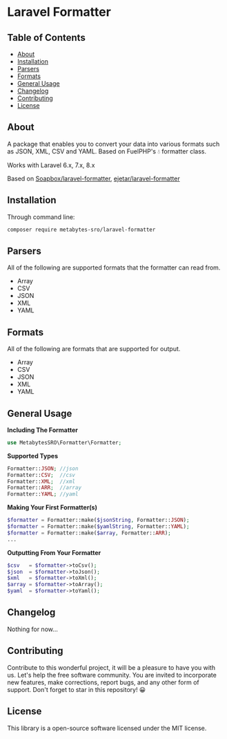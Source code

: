 # Laravel Formatter

## Table of Contents
  * [About](#about)
  * [Installation](#installation)
  * [Parsers](#parsers)
  * [Formats](#formats)
  * [General Usage](#general-usage)
  * [Changelog](#changelog)
  * [Contributing](#contributing)
  * [License](#license)
  
## About
A package that enables you to convert your data into various formats such as JSON, XML, CSV and YAML. Based on FuelPHP's 💧 formatter class.

Works with Laravel 6.x, 7.x, 8.x

Based on [Soapbox/laravel-formatter](https://github.com/Soapbox/laravel-formatter), [ejetar/laravel-formatter](https://github.com/ejetar/laravel-formatter)

## Installation

Through command line:

```bash
composer require metabytes-sro/laravel-formatter
```

## Parsers
All of the following are supported formats that the formatter can read from.
* Array
* CSV
* JSON
* XML
* YAML

## Formats
All of the following are formats that are supported for output.
* Array
* CSV
* JSON
* XML
* YAML

## General Usage

__Including The Formatter__

```php
use MetabytesSRO\Formatter\Formatter;
```

__Supported Types__

```php
Formatter::JSON; //json
Formatter::CSV;  //csv
Formatter::XML;  //xml
Formatter::ARR;  //array
Formatter::YAML; //yaml
```

__Making Your First Formatter(s)__

```php
$formatter = Formatter::make($jsonString, Formatter::JSON);
$formatter = Formatter::make($yamlString, Formatter::YAML);
$formatter = Formatter::make($array, Formatter::ARR);
...
```

__Outputting From Your Formatter__

```php
$csv   = $formatter->toCsv();
$json  = $formatter->toJson();
$xml   = $formatter->toXml();
$array = $formatter->toArray();
$yaml  = $formatter->toYaml();
```

## Changelog
Nothing for now...

## Contributing
Contribute to this wonderful project, it will be a pleasure to have you with us. Let's help the free software community. You are invited to incorporate new features, make corrections, report bugs, and any other form of support.
Don't forget to star in this repository! 😀 

## License
This library is a open-source software licensed under the MIT license.
